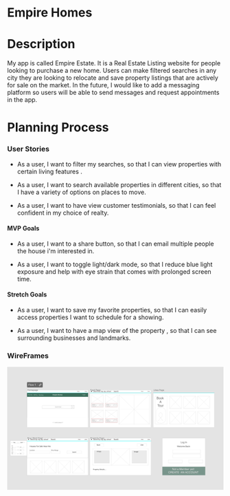 # Empire Homes

# Description

My app is called Empire Estate. It is a Real Estate Listing website for people looking to purchase a new home. Users can make filtered searches in any city they are looking to relocate and save property listings that are actively for sale on the market. In the future, I would like to add a messaging platform so users will be able to send messages and request appointments in the app.

# Planning Process

### User Stories

- As a user, I want to filter my searches, so that I can view properties with certain living features .

- As a user, I want to search available properties in different cities, so that I have a variety of options on places to move.

- As a user, I want to have view customer testimonials, so that I can feel confident in my choice of realty.

#### MVP Goals

- As a user, I want to a share button, so that I can email multiple people the house i'm interested in.

- As a user, I want to toggle light/dark mode, so that I reduce blue light exposure and help with eye strain that comes with prolonged screen time.

#### Stretch Goals

-  As a user, I want to save my favorite properties, so that I can easily access properties I want to schedule for a showing.

- As a user, I want to have a map view of the property , so that I can see surrounding businesses and landmarks.


### WireFrames

![Empire Homes WebApp](./src/assets/empire-homes-wireframe.png)